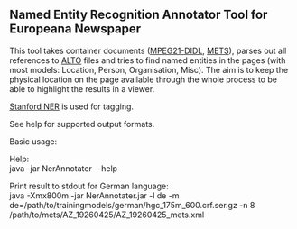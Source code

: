 Named Entity Recognition Annotator Tool for Europeana Newspaper
---------------------------------------------------------------

This tool takes container documents ([MPEG21-DIDL](http://xml.coverpages.org/mpeg21-didl.html), [METS](http://www.loc.gov/standards/mets/)), parses out all references to [ALTO](http://www.loc.gov/standards/alto/)
files and tries to find named entities in the pages (with most models: Location, Person, 
Organisation, Misc).
The aim is to keep the physical location on the page available through the whole process 
to be able to highlight the results in a viewer.

[Stanford NER](http://www-nlp.stanford.edu/software/CRF-NER.shtml) is used for tagging.

See help for supported output formats.


Basic usage:

Help:  
     java -jar NerAnnotater --help
	
Print result to stdout for German language:  
     java -Xmx800m -jar NerAnnotater.jar -l de -m de=/path/to/trainingmodels/german/hgc_175m_600.crf.ser.gz -n 8 /path/to/mets/AZ_19260425/AZ_19260425_mets.xml
